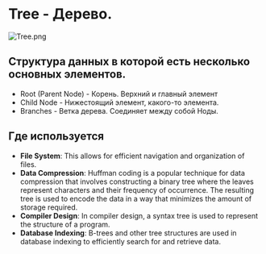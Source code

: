 # Tree - Дерево.
![Tree.png](Tree.png) 


## Структура данных в которой есть несколько основных элементов.
* Root (Parent Node) - Корень. Верхний и главный элемент
* Child Node - Нижестоящий элемент, какого-то элемента.
* Branches - Ветка дерева. Соединяет между собой Ноды.

## Где используется
* **File System**:  This allows for efficient navigation and organization of files.
* **Data Compression**: Huffman coding is a popular technique for data compression that involves constructing a binary tree where the leaves represent characters and their frequency of occurrence. The resulting tree is used to encode the data in a way that minimizes the amount of storage required.
* **Compiler Design**: In compiler design, a syntax tree is used to represent the structure of a program. 
* **Database Indexing**: B-trees and other tree structures are used in database indexing to efficiently search for and retrieve data. 